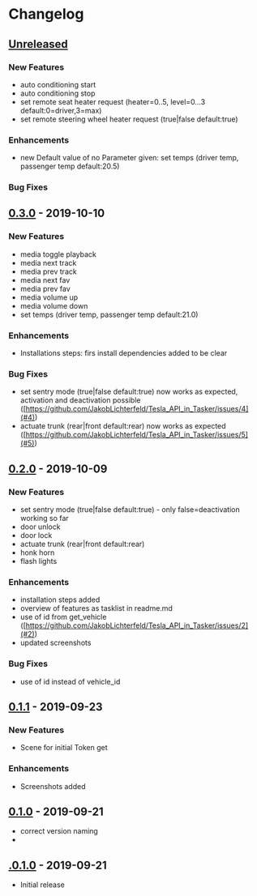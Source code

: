 # Changelog

## [Unreleased]

### New Features
- auto conditioning start
- auto conditioning stop
- set remote seat heater request (heater=0..5,  level=0...3 default:0=driver,3=max)
- set remote steering wheel heater request (true|false default:true)

### Enhancements
- new Default value of no Parameter given: set temps (driver temp, passenger temp default:20.5)
  
### Bug Fixes

## [0.3.0] - 2019-10-10
### New Features
- media toggle playback
- media next track
- media prev track
- media next fav
- media prev fav
- media volume up
- media volume down
- set temps (driver temp, passenger temp default:21.0)
   
### Enhancements
- Installations steps: firs install dependencies added to be clear
  
### Bug Fixes
- set sentry mode (true|false default:true) now works as expected, activation and deactivation possible ([https://github.com/JakobLichterfeld/Tesla_API_in_Tasker/issues/4](#4))
- actuate trunk (rear|front default:rear) now works as expected ([https://github.com/JakobLichterfeld/Tesla_API_in_Tasker/issues/5](#5))
  
## [0.2.0] - 2019-10-09
### New Features
- set sentry mode (true|false default:true) - only false=deactivation working so far
- door unlock
- door lock
- actuate trunk (rear|front default:rear)
- honk horn
- flash lights
  
### Enhancements
- installation steps added
- overview of features as tasklist in readme.md
- use of id from get_vehicle ([https://github.com/JakobLichterfeld/Tesla_API_in_Tasker/issues/2](#2))
- updated screenshots
  
### Bug Fixes
- use of id instead of vehicle_id

## [0.1.1] - 2019-09-23

### New Features
- Scene for initial Token get

### Enhancements
- Screenshots added

## [0.1.0] - 2019-09-21
- correct version naming
- 
## [.0.1.0] - 2019-09-21
- Initial release

[unreleased]: https://github.com/JakobLichterfeld/Tesla_API_in_Tasker/compare/v0.3.0...HEAD
[0.3.0]: https://github.com/JakobLichterfeld/Tesla_API_in_Tasker/compare/v0.2.0...v0.3.0
[0.2.0]: https://github.com/JakobLichterfeld/Tesla_API_in_Tasker/compare/v0.1.1...v0.2.0
[0.1.1]: https://github.com/JakobLichterfeld/Tesla_API_in_Tasker/compare/v0.1.0...v0.1.1
[0.1.0]: https://github.com/JakobLichterfeld/Tesla_API_in_Tasker/compare/v.0.1.0...v0.1.0
[.0.1.0]: https://github.com/JakobLichterfeld/Tesla_API_in_Tasker/compare/acb22ada4...v.0.1.0

